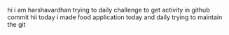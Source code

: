 hi i am harshavardhan  trying to daily challenge to get activity in github commit
 hii today i made food application
today and daily trying to maintain the git
